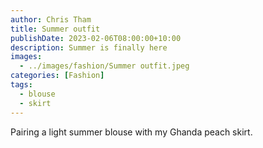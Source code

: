 ```yaml
---
author: Chris Tham
title: Summer outfit
publishDate: 2023-02-06T08:00:00+10:00
description: Summer is finally here
images:
  - ../images/fashion/Summer outfit.jpeg
categories: [Fashion]
tags:
  - blouse
  - skirt
---
```


Pairing a light summer blouse with my Ghanda peach skirt.
